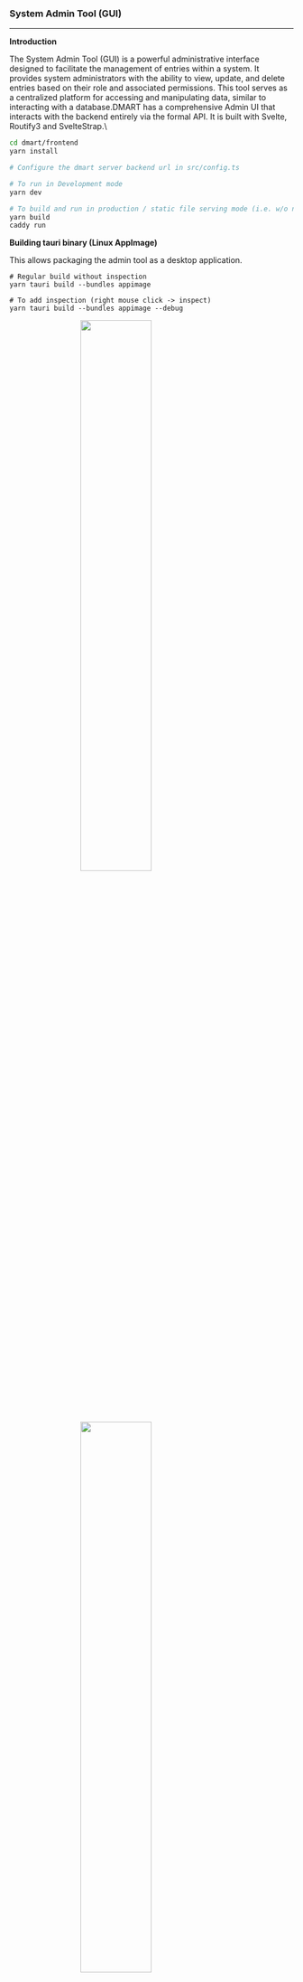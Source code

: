 <script>
    import Permission from "./assets/create_permission.png";
     import Role from "./assets/create_role.png";
      import Schema from "./assets/create_schema.png";
       import User from "./assets/create_user.png";
         import AdminUI1 from "./assets/admin_ui_1.png";
  import AdminUI2 from "./assets/admin_ui_2.png";
        import Entry from "./assets/create_entry.png";
</script>

<style>
.center {
  display: block;
  margin-left: auto;
  margin-right: auto;
  width: 50%;
}
</style>

### **System Admin Tool (GUI)**

---

**Introduction**

The System Admin Tool (GUI) is a powerful administrative interface designed to facilitate the management of entries within a system. It provides system administrators with the ability to view, update, and delete entries based on their role and associated permissions. This tool serves as a centralized platform for accessing and manipulating data, similar to interacting with a database.DMART has a comprehensive Admin UI that interacts with the backend entirely via the formal API. It is built with Svelte, Routify3 and SvelteStrap.\

```bash
cd dmart/frontend
yarn install

# Configure the dmart server backend url in src/config.ts

# To run in Development mode
yarn dev

# To build and run in production / static file serving mode (i.e. w/o nodejs) using Caddy
yarn build
caddy run
```

**Building tauri binary (Linux AppImage)**

This allows packaging the admin tool as a desktop application.

```
# Regular build without inspection
yarn tauri build --bundles appimage

# To add inspection (right mouse click -> inspect)
yarn tauri build --bundles appimage --debug

```

<img class="center" src={AdminUI1}>
<img class="center" src={AdminUI2}>

**Key Features**

1.  **Entry Management**: System administrators can create, view, update, and delete entries within the system. This includes the ability to manage various types of entries such as content, tickets, and attachments.

2.  **Schema Definition**: The tool allows users to define schemas, which serve as templates for organizing and structuring data. Administrators can create custom schemas to suit the specific requirements of their organization.
3.  **Workflow Configuration**: Administrators can define workflows within the system, specifying the steps and processes required to complete tasks or resolve issues. Users can then create tickets associated with these workflows.

4.  **Role and Permission Management**: The tool provides functionality for defining new roles and permissions within the system. Administrators can assign roles to users, control their access levels, and manage permissions based on organizational requirements.
5.  **User Management**: Using the management space, administrators can create, activate, deactivate, update, and delete user accounts. This includes managing user information, roles, and permissions.
6.  **Application Configuration**: Administrators can manage various application settings and configurations within the system. This includes updating logs, translations, configurations, announcements, and other system-related parameters.

**Usage**

**Entry Management**
<img class="center" src={Entry} width="500">

1.  **View Entries**: Navigate to the appropriate space and folder to view existing entries within the system.
2.  **Create Entry**: Select the desired space and folder, then create a new entry by providing relevant details and attachments.
3.  **Update Entry**: Edit existing entries by selecting the entry to be updated and modifying its content or attachments as needed.
4.  **Delete Entry**: Remove entries from the system by selecting the entry and confirming the deletion action.

**Schema and Workflow Configuration**
<img class="center" src={Schema} width="500">

1.  **Define Schema**: Access the schema management interface to define new schemas tailored to specific data structures and requirements.
2.  **Configure Workflow**: Define workflows by specifying the sequence of steps and actions required to complete tasks or resolve issues.

**Role and Permission Management**
<img class="center" src={Permission} width="500">
<img class="center" src={Role} width="500">

1.  **Create Role**: Define new roles within the system by specifying their name, description, and associated permissions.
2.  **Assign Role**: Assign roles to users by selecting the user and assigning the desired role(s) from the available options.
3.  **Manage Permissions**: Control user access levels and permissions by modifying role assignments and permissions settings.

**User Management**
<img class="center" src={User} width="500">

1.  **Create User**: Add new users to the system by providing their details, including username, password, email, and role assignments.
2.  **Activate/Deactivate User**: Enable or disable user accounts based on organizational requirements.
3.  **Update User Information**: Modify user details, including contact information, roles, and permissions.
4.  **Delete User**: Remove user accounts from the system, optionally transferring or archiving their data as necessary.

**Application Configuration**

1.  **Update Logs**: Manage system logs to track and monitor system activity, errors, and performance metrics.
2.  **Manage Translations**: Update language translations for user interfaces and system messages.
3.  **Configure Settings**: Modify system configurations and parameters to customize the behavior and appearance of the application.
4.  **Publish Announcements**: Create and publish announcements to communicate important information or updates to system users.

**Conclusion**

The System Admin Tool (GUI) provides system administrators with a comprehensive set of tools for managing entries, schemas, workflows, roles, permissions, users, and application configurations within a system. By leveraging this intuitive interface, administrators can efficiently organize, control, and maintain system data and settings to meet the needs of their organization.
